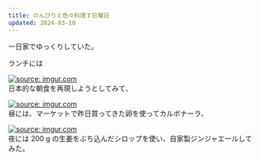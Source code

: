 ```yaml
---
title: のんびりと色々料理す日曜日
updated: 2024-03-10
---
```


一日家でゆっくりしていた。

ランチには

<a href="https://imgur.com/BWrek8M"><img src="https://i.imgur.com/BWrek8M.jpg" title="source: imgur.com" /></a>  
日本的な朝食を再現しようとしてみて、

<a href="https://imgur.com/BkkBvpn"><img src="https://i.imgur.com/BkkBvpn.jpg" title="source: imgur.com" /></a>  
昼には、マーケットで昨日買ってきた卵を使ってカルボナーラ、

<a href="https://imgur.com/0x6l6kU"><img src="https://i.imgur.com/0x6l6kU.jpg" title="source: imgur.com" /></a>  
夜には 200 g の生姜をぶち込んだシロップを使い、自家製ジンジャエールしてみた。
